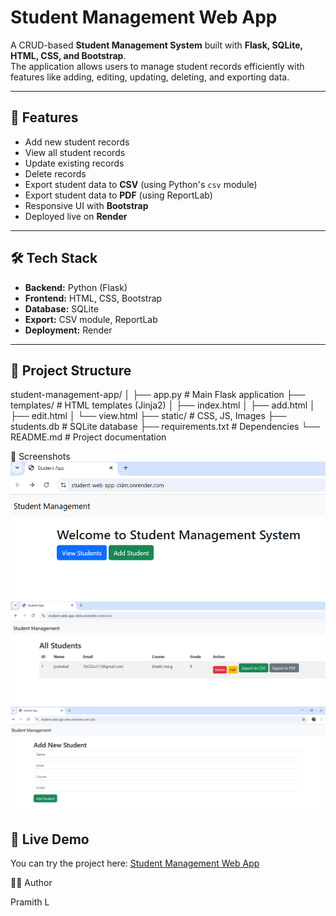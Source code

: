 # Student Management Web App

A CRUD-based **Student Management System** built with **Flask, SQLite, HTML, CSS, and Bootstrap**.  
The application allows users to manage student records efficiently with features like adding, editing, updating, deleting, and exporting data.

---

## 🚀 Features
- Add new student records
- View all student records
- Update existing records
- Delete records
- Export student data to **CSV** (using Python's `csv` module)
- Export student data to **PDF** (using ReportLab)
- Responsive UI with **Bootstrap**
- Deployed live on **Render**

---

## 🛠️ Tech Stack
- **Backend:** Python (Flask)
- **Frontend:** HTML, CSS, Bootstrap
- **Database:** SQLite
- **Export:** CSV module, ReportLab
- **Deployment:** Render

---

## 📂 Project Structure
student-management-app/
│
├── app.py # Main Flask application
├── templates/ # HTML templates (Jinja2)
│ ├── index.html
│ ├── add.html
│ ├── edit.html
│ └── view.html
├── static/ # CSS, JS, Images
├── students.db # SQLite database
├── requirements.txt # Dependencies
└── README.md # Project documentation

📸 Screenshots
![HomePage screenshot](images/HomePage_screenshot.png)
![View Students](images/view_students.png)
![Add Student](images/add_student.png)

## 🚀 Live Demo

You can try the project here: [Student Management Web App](https://student-web-app-ckim.onrender.com)

👨‍💻 Author

Pramith L

